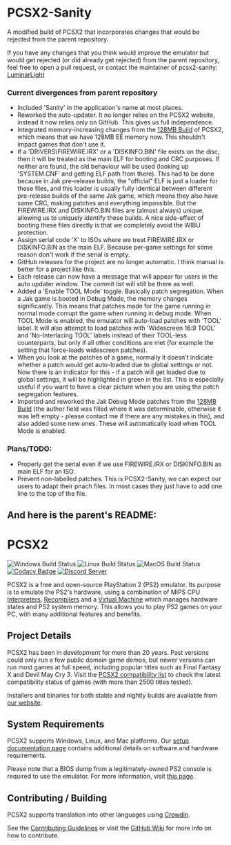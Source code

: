 # PCSX2-Sanity

A modified build of PCSX2 that incorporates changes that would be rejected from the parent repository.

If you have any changes that you think would improve the emulator but would get rejected (or did already get rejected) from the parent repository, feel free to open a pull request, or contact the maintainer of pcsx2-sanity: [LuminarLight](https://github.com/LuminarLight)

### Current divergences from parent repository
- Included 'Sanity' in the application's name at most places.
- Reworked the auto-updater. It no longer relies on the PCSX2 website, instead it now relies only on GitHub. This gives us full independence.
- Integrated memory-increasing changes from the [128MB Build](https://github.com/xTVaser/pcsx2-rr/tree/128mb-build) of PCSX2, which means that we have 128MB EE memory now. This shouldn't impact games that don't use it.
- If a 'DRIVERS\FIREWIRE.IRX' or a 'DISKINFO.BIN' file exists on the disc, then it will be treated as the main ELF for booting and CRC purposes. If neither are found, the old behaviour will be used (looking up 'SYSTEM.CNF' and getting ELF path from there). This had to be done because in Jak pre-release builds, the "official" ELF is just a loader for these files, and this loader is usually fully identical between different pre-release builds of the same Jak game, which means they also have same CRC, making patches and everything impossible. But the FIREWIRE.IRX and DISKINFO.BIN files are (almost always) unique, allowing us to uniquely identify these builds. A nice side-effect of booting these files directly is that we completely avoid the WIBU protection.
- Assign serial code 'X' to ISOs where we treat FIREWIRE.IRX or DISKINFO.BIN as the main ELF. Because per-game settings for some reason don't work if the serial is empty.
- GitHub releases for the project are no longer automatic. I think manual is better for a project like this.
- Each release can now have a message that will appear for users in the auto updater window. The commit list will still be there as well.
- Added a 'Enable TOOL Mode' toggle. Basically patch segregation. When a Jak game is booted in Debug Mode, the memory changes significantly. This means that patches made for the game running in normal mode corrupt the game when running in debug mode. When TOOL Mode is enabled, the emulator will auto-load patches with 'TOOL' label. It will also attempt to load patches with 'Widescreen 16:9 TOOL' and 'No-Interlacing TOOL' labels instead of their TOOL-less counterparts, but only if all other conditions are met (for example the setting that force-loads widescreen patches).
- When you look at the patches of a game, normally it doesn't indicate whether a patch would get auto-loaded due to global settings or not. Now there is an indicator for this - if a patch will get loaded due to global settings, it will be highlighted in green in the list. This is especially useful if you want to have a clear picture when you are using the patch segregation features.
- Imported and reworked the Jak Debug Mode patches from the [128MB Build](https://github.com/xTVaser/pcsx2-rr/tree/128mb-build) (the author field was filled where it was determinable, otherwise it was left empty - please contact me if there are any mistakes in this), and also added some new ones. These will automatically load when TOOL Mode is enabled.

### Plans/TODO:
- Properly get the serial even if we use FIREWIRE.IRX or DISKINFO.BIN as main ELF for an ISO.
- Prevent non-labelled patches. This is PCSX2-Sanity, we can expect our users to adapt their pnach files. In most cases they just have to add one line to the top of the file.


And here is the parent's README:
---

# PCSX2

![Windows Build Status](https://img.shields.io/github/actions/workflow/status/PCSX2/pcsx2/windows_build_matrix.yml?label=%F0%9F%96%A5%EF%B8%8F%20Windows%20Builds)
![Linux Build Status](https://img.shields.io/github/actions/workflow/status/PCSX2/pcsx2/linux_build_matrix.yml?label=%F0%9F%90%A7%20Linux%20Builds)
![MacOS Build Status](https://img.shields.io/github/actions/workflow/status/PCSX2/pcsx2/macos_build_matrix.yml?label=%F0%9F%8D%8E%20MacOS%20Builds)
[![Codacy Badge](https://app.codacy.com/project/badge/Grade/1f7c0d75fec74d6daa6adb084e5b4f71)](https://app.codacy.com/gh/PCSX2/pcsx2/dashboard?utm_source=github.com&utm_medium=referral&utm_content=PCSX2/pcsx2&utm_campaign=Badge_Grade)
[![Discord Server](https://img.shields.io/discord/309643527816609793?color=%235CA8FA&label=PCSX2%20Discord&logo=discord&logoColor=white)](https://discord.com/invite/TCz3t9k)

PCSX2 is a free and open-source PlayStation 2 (PS2) emulator. Its purpose is to emulate the PS2's hardware, using a combination of MIPS CPU [Interpreters](<https://en.wikipedia.org/wiki/Interpreter_(computing)>), [Recompilers](https://en.wikipedia.org/wiki/Dynamic_recompilation) and a [Virtual Machine](https://en.wikipedia.org/wiki/Virtual_machine) which manages hardware states and PS2 system memory. This allows you to play PS2 games on your PC, with many additional features and benefits.

## Project Details

PCSX2 has been in development for more than 20 years. Past versions could only run a few public domain game demos, but newer versions can run most games at full speed, including popular titles such as Final Fantasy X and Devil May Cry 3. Visit the [PCSX2 compatibility list](https://pcsx2.net/compat/) to check the latest compatibility status of games (with more than 2500 titles tested).

Installers and binaries for both stable and nightly builds are available from [our website](https://pcsx2.net/downloads/).

## System Requirements

PCSX2 supports Windows, Linux, and Mac platforms. Our [setup documentation page](https://pcsx2.net/docs/setup/requirements) contains additional details on software and hardware requirements.

Please note that a BIOS dump from a legitimately-owned PS2 console is required to use the emulator. For more information, visit [this page](https://pcsx2.net/docs/setup/gather/#how-to-dump-your-ps2-bios).

## Contributing / Building

PCSX2 supports translation into other languages using [Crowdin](https://crowdin.com/project/pcsx2-emulator).

See the [Contributing Guidelines](https://github.com/PCSX2/pcsx2/blob/master/.github/CONTRIBUTING.md) or visit the [GitHub Wiki](https://github.com/PCSX2/pcsx2/wiki) for more info on how to contribute.
